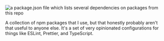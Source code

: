 ![a package.json file which lists several dependencies on packages from this repo](https://cdn.mckayla.cloud/-/eahyd5bfue560e/package.json.webp)

<!--
https://ray.so/?title=package.json&theme=midnight&spacing=64&background=true&darkMode=true&code=ewogICJkZXBlbmRlbmNpZXMiOiB7CiAgICAiQG1ja2F5bGEvcHJldHRpZXIiOiAiXjEuMC4wIiwKICAgICJAbWNrYXlsYS90c2NvbmZpZyI6ICJeMS4wLjAiLAogICAgImVzbGludC1jb25maWctbWNrYXlsYSI6ICJeMS4wLjAiLAogICAgInN0eWxlbGludC1jb25maWctbWNrYXlsYSI6ICJeMS4wLjAiCiAgfQp9&language=json
-->

A collection of npm packages that I use, but that honestly probably aren't that useful to anyone else. It's a set of very opinionated configurations for things like ESLint, Prettier, and TypeScript.
